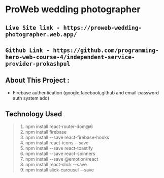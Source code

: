 # ProWeb wedding photographer

## `Live Site link - https://proweb-wedding-photographer.web.app/`

## `Github Link - https://github.com/programming-hero-web-course-4/independent-service-provider-prokashpul`

## About This Project :

- Firebase authentication (google,facebook,github and email-password auth system add)

## Technology Used

> 1.  npm install react-router-dom@6
> 2.  npm install firebase
> 3.  npm install --save react-firebase-hooks
> 4.  npm install react-icons --save
> 5.  npm install --save react-toastify
> 6.  npm install --save react-spinners
> 7.  npm install --save @emotion/react
> 8.  npm install react-slick --save
> 9.  npm install slick-carousel --save
